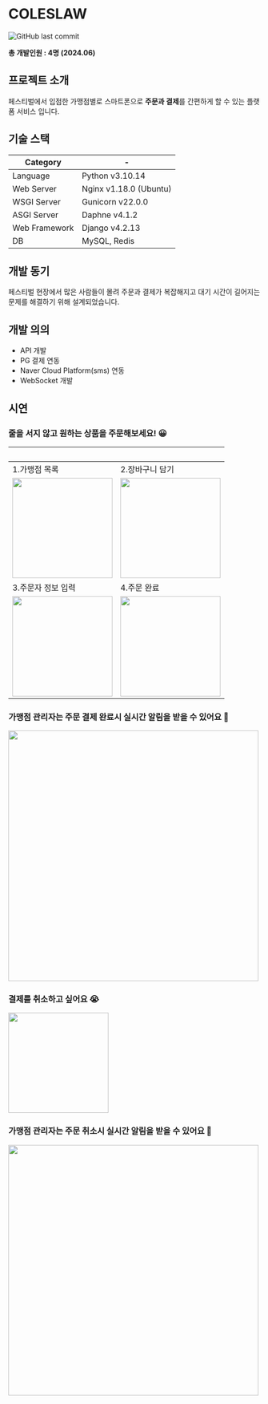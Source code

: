 # COLESLAW 

![GitHub last commit](https://img.shields.io/github/last-commit/qudwn1114/coleslaw)

**총 개발인원 : 4명 (2024.06)**

## 프로젝트 소개

 페스티벌에서 입점한 가맹점별로 스마트폰으로 **주문과 결제**를 간편하게 할 수 있는 플랫폼 서비스 입니다. 
 
## 기술 스택

|Category| - |
| --- | --- |
|Language|Python v3.10.14|
|Web Server|Nginx v1.18.0 (Ubuntu)|
|WSGI Server|Gunicorn v22.0.0|
|ASGI Server|Daphne v4.1.2|
|Web Framework|Django v4.2.13|
|DB|MySQL, Redis|


## 개발 동기

페스티벌 현장에서 많은 사람들이 몰려 주문과 결제가 복잡해지고 대기 시간이 길어지는 문제를 해결하기 위해 설계되었습니다.

## 개발 의의
 * API 개발
 * PG 결제 연동
 * Naver Cloud Platform(sms) 연동
 * WebSocket 개발


## 시연

### 줄을 서지 않고 원하는 상품을 주문해보세요! 😀
&nbsp; | &nbsp; |
---|---|
1.가맹점 목록 | 2.장바구니 담기 |
<img src="https://github.com/qudwn1114/coleslaw/assets/39257040/34a26fed-0cd5-4b1f-a869-c65d2ce300ed" width="200px">|<img src="https://github.com/qudwn1114/coleslaw/assets/39257040/9c1191f7-d0e2-4551-979a-013cb004c861" width="200px">|
3.주문자 정보 입력 | 4.주문 완료 |
<img src="https://github.com/qudwn1114/coleslaw/assets/39257040/0fdfc460-9bd5-4bf4-ba5c-204a0a250225" width="200px">|<img src="https://github.com/qudwn1114/coleslaw/assets/39257040/134d0269-ba33-4be4-9b5a-efb1d7a78af4" width="200px">|


### 가맹점 관리자는 주문 결제 완료시 실시간 알림을 받을 수 있어요 🤩
<img src = "https://github.com/qudwn1114/coleslaw/assets/39257040/e7493ea9-4a54-4815-9446-ceb97f518886" width="500px">

### 결제를 취소하고 싶어요 😭
<img src = "https://github.com/qudwn1114/coleslaw/assets/39257040/23e0e68e-00e8-4041-baff-1811388f50da" width="200px">

### 가맹점 관리자는 주문 취소시 실시간 알림을 받을 수 있어요  🤩
<img src = "https://github.com/qudwn1114/coleslaw/assets/39257040/4262977a-56ad-43b3-919a-4406d35a11c3" width="500px">
